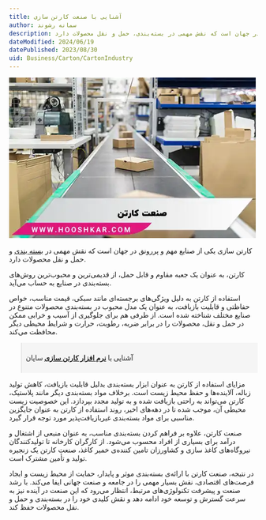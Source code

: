 ```yaml
---
title: آشنایی با صنعت کارتن سازی
author: سمانه رشوند
description: کارتن سازی یکی از صنایع مهم و پر رونق در جهان است که نقش مهمی در بسته‌بندی، حمل و نقل محصولات دارد.
dateModified: 2024/06/19
datePublished: 2023/08/30
uid: Business/Carton/CartonIndustry
---
```


![صنعت کارتن](./Images/CardboardIndustry-01.webp)

کارتن سازی یکی از صنایع مهم و پررونق در جهان است که نقش مهمی در <a href="https://www.hooshkar.com/Software/PrintingAndPackaging" target="_blank">بسته بندی</a> و حمل و نقل محصولات دارد. 

کارتن، به عنوان یک جعبه مقاوم و قابل حمل، از قدیمی‌ترین و محبوب‌ترین روش‌های بسته‌بندی در صنایع به حساب می‌آید.

استفاده از کارتن به دلیل ویژگی‌های برجسته‌ای مانند سبکی، قیمت مناسب، خواص حفاظتی و قابلیت بازیافت، به عنوان یک مدل محبوب در بسته‌بندی محصولات متنوع در صنایع مختلف شناخته شده است. از طرفی هم برای جلوگیری از آسیب و خرابی ممکن در حمل و نقل، محصولات را در برابر ضربه، رطوبت، حرارت و شرایط محیطی دیگر محافظت می‌کند.

<blockquote style="background-color:#f5f5f5; padding:0.5rem">
<p><strong>آشنایی با <a href="https://www.hooshkar.com/Software/PrintingAndPackaging/Package/Carton" target="_blank">نرم افزار کارتن سازی</a> سایان</p></strong></blockquote>

مزایای استفاده از کارتن به عنوان ابزار بسته‌بندی بدلیل قابلیت بازیافت، کاهش تولید زباله، آلاینده‌ها و حفظ محیط زیست است. برخلاف مواد بسته‌بندی دیگر مانند پلاستیک، کارتن می‌تواند به راحتی بازیافت شده و به تولید مجدد بپردازد. این خصوصیت زیست محیطی آن، موجب شده تا در دهه‌های اخیر، روند استفاده از کارتن به عنوان جایگزین مناسبی برای مواد بسته‌بندی غیربازیافت‌پذیر مورد توجه قرار گیرد.

صنعت کارتن، علاوه بر فراهم کردن بسته‌بندی مناسب، به عنوان منبعی از اشتغال و درآمد برای بسیاری از افراد محسوب می‌شود. از کارگران کارخانه تا تولیدکنندگان نیروگاه‌های کاغذ سازی و کشاورزان تامین کننده‌ی خمیر کاغذ، صنعت کارتن یک زنجیره تولید و تأمین مشترک است.

در نتیجه، صنعت کارتن با ارائه‌ی بسته‌بندی موثر و پایدار، حمایت از محیط زیست و ایجاد فرصت‌های اقتصادی، نقش بسیار مهمی را در جامعه و صنعت جهانی ایفا می‌کند. با رشد صنعت و پیشرفت تکنولوژی‌های مرتبط، انتظار می‌رود که این صنعت در آینده نیز به سرعت گسترش و توسعه خود ادامه دهد و نقش کلیدی خود را در بسته‌بندی و حمل و نقل محصولات حفظ کند.